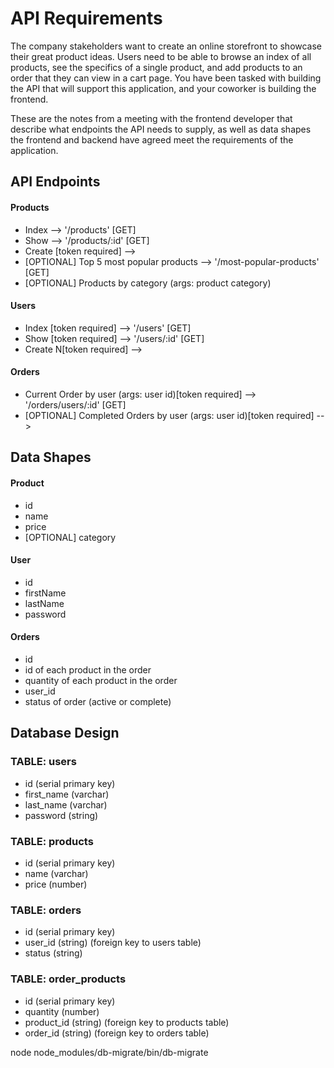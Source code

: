 # API Requirements
The company stakeholders want to create an online storefront to showcase their great product ideas. Users need to be able to browse an index of all products, see the specifics of a single product, and add products to an order that they can view in a cart page. You have been tasked with building the API that will support this application, and your coworker is building the frontend.

These are the notes from a meeting with the frontend developer that describe what endpoints the API needs to supply, as well as data shapes the frontend and backend have agreed meet the requirements of the application. 

## API Endpoints
#### Products
- Index --> '/products' [GET] 
- Show  --> '/products/:id' [GET]
- Create [token required] -->
- [OPTIONAL] Top 5 most popular products --> '/most-popular-products' [GET]
- [OPTIONAL] Products by category (args: product category)

#### Users
- Index [token required] --> '/users' [GET]
- Show [token required] --> '/users/:id' [GET] 
- Create N[token required] -->

#### Orders
- Current Order by user (args: user id)[token required] --> '/orders/users/:id' [GET]
- [OPTIONAL] Completed Orders by user (args: user id)[token required] --> 

## Data Shapes
#### Product
- id
- name
- price
- [OPTIONAL] category

#### User
- id
- firstName
- lastName
- password

#### Orders
- id
- id of each product in the order
- quantity of each product in the order
- user_id
- status of order (active or complete)

## Database Design

### TABLE: users
- id (serial primary key)
- first_name (varchar)
- last_name (varchar)
- password (string)

### TABLE: products
- id (serial primary key)
- name (varchar)
- price (number)

### TABLE: orders
- id (serial primary key)
- user_id (string) (foreign key to users table)
- status (string)

### TABLE: order_products
- id (serial primary key)
- quantity (number)
- product_id (string) (foreign key to products table)
- order_id (string) (foreign key to orders table)

node node_modules/db-migrate/bin/db-migrate